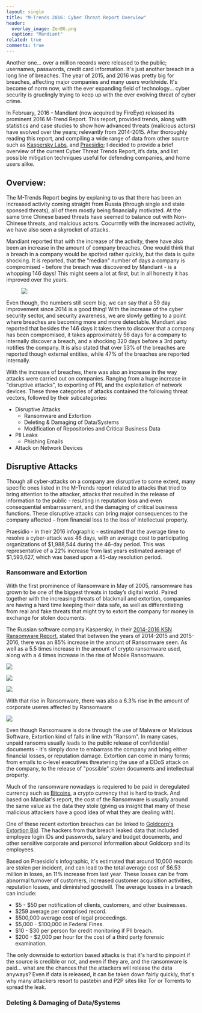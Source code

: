 ```yaml
---
layout: single
title: "M-Trends 2016: Cyber Threat Report Overview"
header:
  overlay_image: ZenBG.png
  caption: "Mandiant"
related: true
comments: true
---
```


Another one... over a million records were released to the public; usernames, passwords, credit card information. It's just another breach in a long line of breaches. The year of 2015, and 2016 was pretty big for breaches, affecting major companies and many users worldwide. It's become of norm now, with the ever expanding field of technology... cyber security is gruelingly trying to keep up with the ever evolving threat of cyber crime.

In February, 2016 - Mandiant (now acquired by FireEye) released its prominent 2016 M-Trend Report. This report, provided trends, along with statistics and case studies to show how advanced threats (malicious actors) have evolved over the years; relevantly from 2014-2015. After thoroughly reading this report, and compiling a wide range of data from other source such as [Kaspersky Labs]( http://usa.kaspersky.com/), and [Praesidio]( https://www.defensestorm.com/); I decided to provide a brief overview of the current Cyber Threat Trends Report, it’s data, and list possible mitigation techniques useful for defending companies, and home users alike.


## Overview:
The M-Trends Report begins by explaning to us that there has been an increased activity coming straight from Russia (through single and state sponsed threats), all of them mostly being financially motivated. At the same time Chinese based threats have seemed to balance out with Non-Chinese threats, and malcious actors. Cocurrntly with the increased activity, we have also seen a skyrocket of attacks.

Mandiant reported that with the increase of the activity, there have also been an increase in the amount of company breaches. One would think that a breach in a company would be spotted rather quickly, but the data is quite shocking. It is reported, that the "median" number of days a company is compromised - before the breach was discovered by Mandiant - is a whopping 146 days! This might seem a lot at first, but in all honesty it has improved over the years.

<figure class="align-center">
<a href="/images/m1.png"><img src="/images/m1.png"></a>
</figure> 

Even though, the numbers still seem big, we can say that a 59 day improvement since 2014 is a good thing! With the increase of the cyber security sector, and security awareness, we are slowly getting to a point where breaches are becoming more and more detectable. Mandiant also reported that besides the 146 days it takes them to discover that a company has been compromised, it takes approximately 56 days for a company to internally discover a breach, and a shocking 320 days before a 3rd party notifies the company. It is also stated that over 53% of the breaches are reported though external entities, while 47% of the breaches are reported internally.

With the increase of breaches, there was also an increase in the way attacks were carried out on companies. Ranging from a huge increase in "disruptive attacks", to exporting of PII, and the exploitation of network devices. These three categories of attacks contained the following threat vectors, followed by their subcategories:

* Disruptive Attacks
  * Ransomware and Extortion
  * Deleting & Damaging of Data/Systems
  * Modification of Repositories and Critical Business Data
* PII Leaks
  * Phishing Emails
* Attack on Network Devices

## Disruptive Attacks

Though all cyber-attacks on a company are disruptive to some extent, many specific ones listed in the M-Trends report related to attacks that tried to bring attention to the attacker, attacks that resulted in the release of information to the public - resulting in reputation loss and even consequential embarrassment, and the damaging of critical business functions. These disruptive attacks can bring major consequences to the company affected – from financial loss to the loss of intellectual property. 

Praesidio - in their 2016 infographic - estimated that the average time to resolve a cyber-attack was 46 days, with an average cost to participating organizations of $1,988,544 during the 46-day period. This was representative of a 22% increase from last years estimated average of $1,593,627, which was based upon a 45-day resolution period.

### Ransomware and Extortion

With the first prominence of Ransomware in May of 2005, ransomware has grown to be one of the biggest threats in today’s digital world. Paired together with the increasing threats of blackmail and extortion, companies are having a hard time keeping their data safe, as well as differentiating from real and fake threats that might try to extort the company for money in exchange for stolen documents.

The Russian software company Kaspersky, in their [2014-2016 KSN Ransomware Report](https://securelist.com/analysis/publications/75145/pc-ransomware-in-2014-2016/), stated that between the years of 2014-2015 and 2015-2016, there was an 85% increase in the amount of Ransomware seen. As well as a 5.5 times increase in the amount of crypto ransomware used, along with a 4 times increase in the rise of Mobile Ransomware.

<a href="/images/m2.png"><img src="/images/m2.png"></a>

<a href="/images/m3.png"><img src="/images/m3.png"></a>

<a href="/images/m4.png"><img src="/images/m4.png"></a>

With that rise in Ransomware, there was also a 6.3% rise in the amount of corporate useres affected by Ransomware

<a href="/images/m4.png"><img src="/images/ksn3.png"></a>

Even though Ransomware is done through the use of Malware or Malicious Software, Extortion kind of falls in line with "Ransom". In many cases, unpaid ransoms usually leads to the public release of confidential documents - it's simply done to embarrass the company and bring either financial losses, or reputation damage. Extortion can come in many forms; from emails to c-level executives threatening the use of a DDoS attack on the company, to the release of "possible" stolen documents and intellectual property. 

Much of the ransomware nowadays is requiered to be paid in deregulated currency such as [Bitcoins](https://bitcoin.org/en/), a crypto currency that is hard to track. And based on Mandiat's report, the cost of the Ransomware is usually around the same value as the data they stole (giving us insight that many of these malicious attackers have a good idea of what they are dealing with).

One of these recent extortion breaches can be linked to [Goldcorp's Extortion Bid](http://www.bloomberg.com/news/articles/2016-04-28/goldcorp-confirms-data-breach-and-starts-investigation). The hackers from that breach leaked data that included employee login IDs and passwords, salary and budget documents, and other sensitive corporate and personal information about Goldcorp and its employees.

Based on Praesidio's infographic, it's estimated that around 10,000 records are stolen per incident, and can lead to the total average cost of $6.53 million in loses, an 11% increase from last year. These losses can be from abnormal turnover of customers, increased customer acquisition activities, reputation losses, and diminished goodwill. The average losses in a breach can include:

* $5 - $50 per notification of clients, customers, and other businesses.
* $259 average per comprised record.
* $500,000 average cost of legal proceedings.
* $5,000 - $100,000 in Federal Fines.
* $10 - $30 per person for credit monitoring if PII breach.
* $200 - $2,000 per hour for the cost of a third party forensic examination.

The only downside to extortion based attacks is that it's hard to pinpoint if the source is credible or not, and even if they are, and the ransomware is paid... what are the chances that the attackers will release the data anyways? Even if data is released, it can be taken down fairly quickly, that's why many attackers resort to pastebin and P2P sites like Tor or Torrents to spread the leak.

### Deleting & Damaging of Data/Systems


